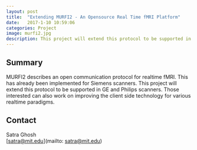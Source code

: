 ```yaml
---
layout: post
title:  "Extending MURFI2 - An Opensource Real Time fMRI Platform"
date:   2017-1-10 10:59:06
categories: Project
image: murfi2.jpg
description: This project will extend this protocol to be supported in GE and Philips scanners.
---
```

## Summary
MURFI2 describes an open communication protocol for realtime fMRI. This has already been implemented for Siemens scanners. This project will extend this protocol to be supported in GE and Philips scanners. Those interested can also work on improving the client side technology for various realtime paradigms.


## Contact
Satra Ghosh  
[satra@mit.edu](mailto: satra@mit.edu)  
